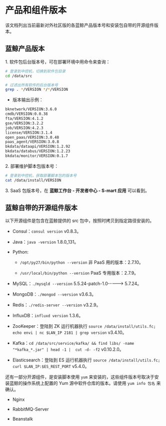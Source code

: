 # 产品和组件版本

该文档列出当前最新对外社区版的各蓝鲸产品版本号和安装包自带的开源组件版本。

## 蓝鲸产品版本

1\. 软件包后台版本号，可在部署环境中用命令来查询：

```bash
# 登录到中控机，切换到软件包目录
cd /data/src

# 过滤出所有软件的后台版本号
grep . */VERSION */*/VERSION
```

  - 版本输出示例：

  ```bash
  bknetwork/VERSION:3.6.0
  cmdb/VERSION:0.0.38
  fta/VERSION:4.1.2
  gse/VERSION:3.2.2
  job/VERSION:4.2.3
  license/VERSION:3.1.4
  open_paas/VERSION:3.0.48
  paas_agent/VERSION:3.0.8
  bkdata/dataapi/VERSION:1.2.92
  bkdata/databus/VERSION:1.2.23
  bkdata/monitor/VERSION:0.1.7
  ```

2\. 部署维护脚本包版本号：

```bash
# 登录到中控机，获取部署脚本包的版本号
cat /data/install/VERSION
```

3\. SaaS 包版本号，在 **蓝鲸工作台 - 开发者中心 - S-mart 应用** 可以看到。

## 蓝鲸自带的开源组件版本

以下开源组件是包含在蓝鲸提供的 src 包中，按照时拷贝到指定路径安装的。

* Consul：`consul version` v0.8.3。

* Java：`java -version` 1.8.0_131。

* Python:

  * `/opt/py27/bin/python --version` 非 PaaS 用的版本：2.7.10。

  * `/usr/local/bin/python --version` PaaS 专用版本：2.7.9。

* MySQL：`./mysqld --version` 5.5.24-patch-1.0-----> 5.7.24。

* MongoDB：`./mongod --version`  v3.6.3。

* Redis：`./redis-server --version` v3.2.9。

* InfluxDB：`influxd version` 1.3.6。

* ZooKeeper：登陆到 ZK 运行机器执行 `source /data/install/utils.fc; echo envi | nc $LAN_IP 2181 | grep version` v3.4.10。

* Kafka：`cd /data/src/service/kafka/ && find libs/ -name "*kafka_*.jar" | head -1 |  cut -d- -f2` v0.10.2.0。

* Elasticsearch：登陆到 ES 运行机器执行 `source /data/install/utils.fc; curl $LAN_IP:$ES_REST_PORT` v5.4.0。

还有一部分开源组件，是安装脚本使用 `yum` 来安装的，这些组件版本号取决于安装蓝鲸的操作系统上配置的 Yum 源中软件仓库的版本。请使用 `yum info 包名` 来确认。

* Nginx

* RabbitMQ-Server

* Beanstalk
